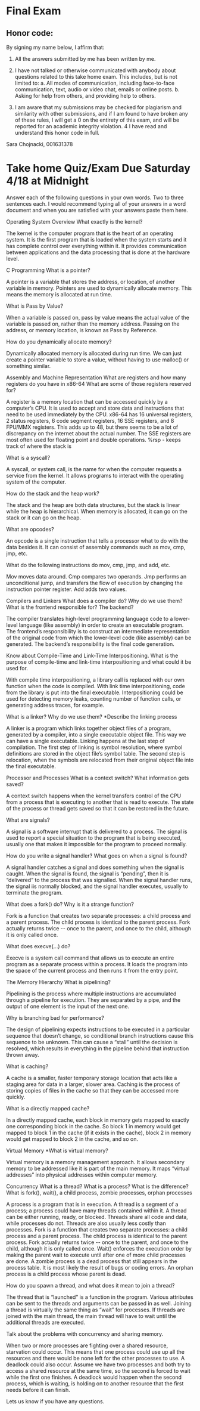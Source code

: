 # Final Exam

 ## Honor code: 
 
 By signing my name below, I affirm that:
 
 1. All the answers submitted by me has been written by me.
 
 2. I have not talked or otherwise communicated with anybody about 
    questions related to this take home exam. This includes, but is not limited to:
    a. All modes of communication, including face-to-face communication, text, 
       audio or video chat, emails or online posts.
    b. Asking for help from others, and providing help to others.

  3. I am aware that my submissions may be checked for plagiarism and 
     similarity with other submissions, and if I am found to have broken 
     any of these rules, I will get a 0 on the entirety of this exam, 
     and will be reported for an academic integrity violation.
  4 I have read and understand this honor code in full. 
   
  Sara Chojnacki, 001631378
  
# Take home Quiz/Exam Due Saturday 4/18  at Midnight

Answer each of the following questions in your own words. Two to three sentences each. I would recommend typing all of your
answers in a word document and when you are satisfied with your answers paste them here.

Operating System Overview
What exactly is the kernel? 

The kernel is the computer program that is the heart of an operating system. It is the first program that is loaded when the system starts and it has complete control over everything within it. It provides communication between applications and the data processing that is done at the hardware level.


C Programming
What is a pointer?

A pointer is a variable that stores the address, or location, of another variable in memory. Pointers are used to dynamically allocate memory. This means the memory is allocated at run time.


What is Pass by Value?

When a variable is passed on, pass by value means the actual value of the variable is passed on, rather than the memory address. Passing on the address, or memory location, is known as Pass by Reference.


How do you dynamically allocate memory?

Dynamically allocated memory is allocated during run time. We can just create a pointer variable to store a value, without having to use malloc() or something similar.


Assembly and Machine Representation
What are registers and how many registers do you have in x86-64
What are some of those registers reserved for?

A register is a memory location that can be accessed quickly by a computer’s CPU. It is used to accept and store data and instructions that need to be used immediately by the CPU.
x86-64 has 16 universal registers, 2 status registers, 6 code segment registers, 16 SSE registers, and 8 FPU/MMX registers. This adds up to 48, but there seems to be a lot of discrepancy on the internet about the actual number. 
The SSE registers are most often used for floating point and double operations.
%rsp - keeps track of where the stack is


What is a syscall?

A syscall, or system call, is the name for when the computer requests a service from the kernel. It allows programs to interact with the operating system of the computer.

How do the stack and the heap work?

The stack and the heap are both data structures, but the stack is linear while the heap is hierarchical. When memory is allocated, it can go on the stack or it can go on the heap. 


What are opcodes? 

An opcode is a single instruction that tells a processor what to do with the data besides it. It can consist of assembly commands such as mov, cmp, jmp, etc.


What do the following instructions do mov, cmp, jmp, and add, etc.

Mov moves data around. Cmp compares two operands. Jmp performs an unconditional jump, and transfers the flow of execution by changing the instruction pointer register. Add adds two values.


Compilers and Linkers
What does a compiler do?
Why do we use them?
What is the frontend responsible for? The backend?

The compiler translates high-level programming language code to a lower-level language (like assembly) in order to create an executable program. The frontend’s responsibility is to construct an intermediate representation of the original code from which the lower-level code (like assembly) can be generated. The backend’s responsibility is the final code generation. 


Know about Compile-Time and Link-Time Interpositioning.
What is the purpose of compile-time and link-time interpositioning and what could it be used for.

With compile time interpositioning, a library call is replaced with our own function when the code is compiled. With link time interpositioning, code from the library is put into the final executable.
Interpositioning could be used for detecting memory leaks, counting number of function calls, or generating address traces, for example.


What is a linker?
Why do we use them? *Describe the linking process

A linker is a program which links together object files of a program, generated by a compiler, into a single executable object file. This way we can have a single executable. Linking happens at the last step of compilation. The first step of linking is symbol resolution, where symbol definitions are stored in the object file’s symbol table. The second step is relocation, when the symbols are relocated from their original object file into the final executable.


Processor and Processes
What is a context switch? What information gets saved?

A context switch happens when the kernel transfers control of the CPU from a process that is executing to another that is read to execute. The state of the process or thread gets saved so that it can be restored in the future.


What are signals?

A signal is a software interrupt that is delivered to a process. The signal is used to report a special situation to the program that is being executed, usually one that makes it impossible for the program to proceed normally. 


How do you write a signal handler? What goes on when a signal is found?

A signal handler catches a signal and does something when the signal is caught. When the signal is found, the signal is “pending”, then it is “delivered” to the process that was signalled. When the signal handler runs, the signal iis normally blocked, and the signal handler executes, usually to terminate the program. 


What does a fork() do? Why is it a strange function?

Fork is a function that creates two separate processes: a child process and a parent process. The child process is identical to the parent process. Fork actually returns twice -- once to the parent, and once to the child, although it is only called once.


What does execve(...) do?

Execve is a system call command that allows us to execute an entire program as a separate process within a process. It loads the program into the space of the current process and then runs it from the entry point.


The Memory Hierarchy
What is pipelining?

Pipelining is the process where multiple instructions are accumulated through a pipeline for execution. They are separated by a pipe, and the output of one element is the input of the next one.


Why is branching bad for performance?

The design of pipelining expects instructions to be executed in a particular sequence that doesn’t change, so conditional branch instructions cause this sequence to be unknown. This can cause a “stall” until the decision is resolved, which results in everything in the pipeline behind that instruction thrown away.


What is caching?

A cache is a smaller, faster temporary storage location that acts like a staging area for data in a larger, slower area.
Caching is the process of storing copies of files in the cache so that they can be accessed more quickly.


What is a directly mapped cache?

In a directly mapped cache, each block in memory gets mapped to exactly one corresponding block in the cache. So block 1 in memory would get mapped to block 1 in the cache (if it exists in the cache), block 2 in memory would get mapped to block 2 in the cache, and so on.


Virtual Memory *What is virtual memory?

Virtual memory is a memory management approach. It allows secondary memory to be addressed like it is part of the main memory. It maps “virtual addresses” into physical addresses within computer memory.


Concurrency
What is a thread? What is a process? What is the difference?
What is fork(), wait(), a child process, zombie processes, orphan processes

A process is a program that is in execution. A thread is a segment of a process; a process could have many threads contained within it. A thread can be either running, ready, or blocked. Threads share all code and data, while processes do not. Threads are also usually less costly than processes. 
Fork is a function that creates two separate processes: a child process and a parent process. The child process is identical to the parent process. Fork actually returns twice -- once to the parent, and once to the child, although it is only called once. Wait() enforces the execution order by making the parent wait to execute until after one of more child processes are done.
A zombie process is a dead process that still appears in the process table. It is most likely the result of bugs or coding errors. An orphan process is a child process whose parent is dead. 


How do you spawn a thread, and what does it mean to join a thread?

The thread that is “launched” is a function in the program. Various attributes can be sent to the threads and arguments can be passed in as well. Joining a thread is virtually the same thing as “wait” for processes. If threads are joined with the main thread, the main thread will have to wait until the additional threads are executed.


Talk about the problems with concurrency and sharing memory.

When two or more processes are fighting over a shared resource, starvation could occur. This means that one process could use up all the resources and there would be none left for the other processes to use. A deadlock could also occur. Assume we have two processes and both try to access a shared resource at the same time, so the second is forced to wait while the first one finishes. A deadlock would happen when the second process, which is waiting, is holding on to another resource that the first needs before it can finish.


Lets us know if you have any questions. 

      













 
 

